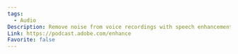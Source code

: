 ```yaml
---
tags:
  - Audio
Description: Remove noise from voice recordings with speech enhancement.
Link: https://podcast.adobe.com/enhance
Favorite: false
---
```

